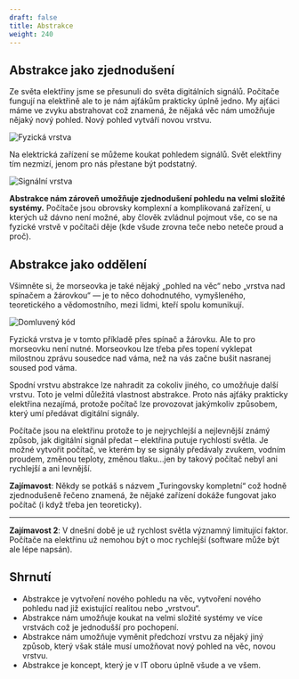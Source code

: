 ```yaml
---
draft: false
title: Abstrakce
weight: 240
---
```


## Abstrakce jako zjednodušení

Ze světa elektřiny jsme se přesunuli do světa digitálních signálů. Počítače fungují na elektřině ale to je nám ajťákům prakticky úplně jedno. My ajťáci máme ve zvyku abstrahovat což znamená, že nějaká věc nám umožňuje nějaký nový pohled. Nový pohled vytváří novou vrstvu.

![Fyzická vrstva](/jak-se-stat-ajtakem/fyzicka-vrstva/fyzvrstva.png)

Na elektrická zařízení se můžeme koukat pohledem signálů. Svět elektřiny tím nezmizí, jenom pro nás přestane být podstatný. 

![Signální vrstva](/jak-se-stat-ajtakem/fyzicka-vrstva/sigvrstva.png)

**Abstrakce nám zároveň umožňuje zjednodušení pohledu na velmi složité systémy.** Počítače jsou obrovsky komplexní a komplikovaná zařízení, u kterých už dávno není možné, aby člověk zvládnul pojmout vše, co se na fyzické vrstvě v počítači děje (kde všude zrovna teče nebo neteče proud a proč).

## Abstrakce jako oddělení

Všimněte si, že morseovka je také nějaký „pohled na věc“ nebo „vrstva nad spínačem a žárovkou“ — je to něco dohodnutého, vymyšleného, teoretického a vědomostního, mezi lidmi, kteří spolu komunikují.

![Domluvený kód](/jak-se-stat-ajtakem/fyzicka-vrstva/morseovkavrstva.png)

Fyzická vrstva je v tomto příkladě přes spínač a žárovku. Ale to pro morseovku není nutné. Morseovkou lze třeba přes topení vyklepat milostnou zprávu sousedce nad váma, než na vás začne bušit nasranej soused pod váma.

Spodní vrstvu abstrakce lze nahradit za cokoliv jiného, co umožňuje další vrstvu. Toto je velmi důležitá vlastnost abstrakce. Proto nás ajťáky prakticky elektřina nezajímá, protože počítač lze provozovat jakýmkoliv způsobem, který umí předávat digitální signály.

Počítače jsou na elektřinu protože to je nejrychlejší a nejlevnější známý způsob, jak digitální signál předat – elektřina putuje rychlostí světla. Je možné vytvořit počítač, ve kterém by se signály předávaly zvukem, vodním proudem, změnou teploty, změnou tlaku…jen by takový počítač nebyl ani rychlejší a ani levnější.

<div class="note1">

**Zajímavost**: Někdy se potkáš s názvem „Turingovsky kompletní“ což hodně zjednodušeně řečeno znamená, že nějaké zařízení dokáže fungovat jako počítač (i když třeba jen teoreticky).

</div>

---


<div class="note1">

**Zajímavost 2**: V dnešní době je už rychlost světla významný limitující faktor. Počítače na elektřinu už nemohou být o moc rychlejší (software může být ale lépe napsán).

</div>

## Shrnutí

- Abstrakce je vytvoření nového pohledu na věc, vytvoření nového pohledu nad již existující realitou nebo „vrstvou“.
- Abstrakce nám umožňuje koukat na velmi složité systémy ve více vrstvách což je jednodušší pro pochopení.
- Abstrakce nám umožňuje vyměnit předchozí vrstvu za nějaký jiný způsob, který však stále musí umožňovat nový pohled na věc, novou vrstvu.
- Abstrakce je koncept, který je v IT oboru úplně všude a ve všem.